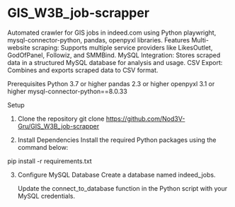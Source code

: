 # GIS_W3B_job-scrapper
Automated crawler for GIS jobs in indeed.com using Python playwright, mysql-connector-python, pandas, openpyxl libraries.
Features
Multi-website scraping: Supports multiple service providers like LikesOutlet, GodOfPanel, Followiz, and SMMBind.
MySQL Integration: Stores scraped data in a structured MySQL database for analysis and usage.
CSV Export: Combines and exports scraped data to CSV format.

Prerequisites
Python 3.7 or higher
pandas 2.3 or higher
openpyxl 3.1 or higher
mysql-connector-python==8.0.33

Setup
1. Clone the repository
   git clone https://github.com/Nod3V-Gru/GIS_W3B_job-scrapper

2. Install Dependencies
   Install the required Python packages using the command below:

pip install -r requirements.txt

3. Configure MySQL Database
   Create a database named indeed_jobs.

   Update the connect_to_database function in the Python script with your MySQL credentials.
